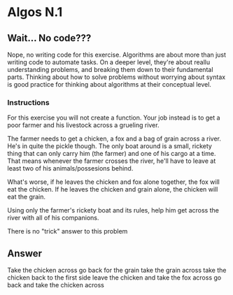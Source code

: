 # Algos N.1

## Wait... No code???

Nope, no writing code for this exercise. Algorithms are about more than just writing code to automate tasks. On a deeper level, they're about reallu understanding problems, and breaking them down to their fundamental parts. Thinking about how to solve problems without worrying about syntax is good practice for thinking about algorithms at their conceptual level.

### Instructions

For this exercise you will not create a function. Your job instead is to get a poor farmer and his livestock across a grueling river.

The farmer needs to get a chicken, a fox and a bag of grain across a river. He's in quite the pickle though. The only boat around is a small, rickety thing that can only carry him (the farmer) and one of his cargo at a time. That means whenever the farmer crosses the river, he'll have to leave at least two of his animals/possesions behind.

What's worse, if he leaves the chicken and fox alone together, the fox will eat the chicken. If he leaves the chicken and grain alone, the chicken will eat the grain.

Using only the farmer's rickety boat and its rules, help him get across the river with all of his companions.

There is no "trick" answer to this problem


## Answer
Take the chicken across
go back for the grain
take the grain across
take the chicken back to the first side
leave the chicken and take the fox across
go back and take the chicken across
